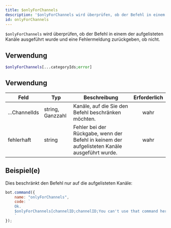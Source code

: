```yaml
---
title: $onlyForChannels
description: '$onlyForChannels wird überprüfen, ob der Befehl in einem der aufgelisteten Kanäle ausgeführt wurde, und falls nicht, eine Fehlermeldung zurückgeben.'
id: onlyForChannels
---
```


`$onlyForChannels` wird überprüfen, ob der Befehl in einem der aufgelisteten Kanäle ausgeführt wurde und eine Fehlermeldung zurückgeben, ob nicht.

## Verwendung

```php
$onlyForChannels[...categoryIds;error]
```

## Verwendung

| Feld          | Typ              | Beschreibung                                                                                  | Erforderlich |
| ------------- | ---------------- | --------------------------------------------------------------------------------------------- |:------------:|
| ...ChannelIds | string, Ganzzahl | Kanäle, auf die Sie den Befehl beschränken möchten.                                           |     wahr     |
| fehlerhaft    | string           | Fehler bei der Rückgabe, wenn der Befehl in keinem der aufgelisteten Kanäle ausgeführt wurde. |     wahr     |

## Beispiel(e)

Dies beschränkt den Befehl nur auf die aufgelisteten Kanäle:

```javascript
bot.command({
    name: "onlyForChannels",
    code: `
    Ok.
    $onlyForChannels[channelID;channelID;You can't use that command here!]
    `
});
```